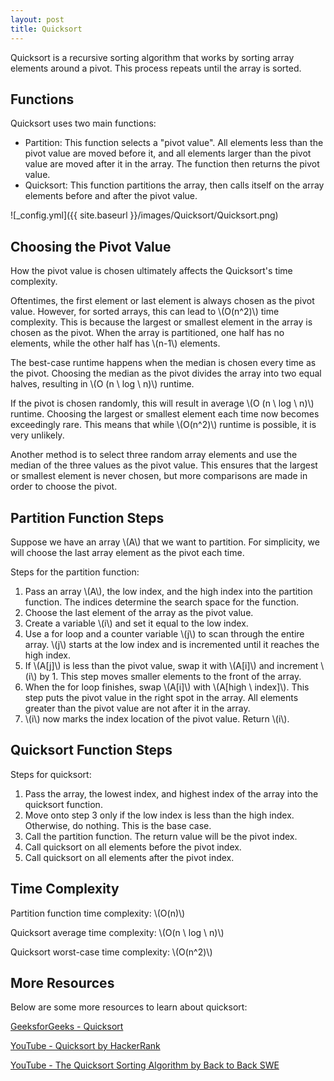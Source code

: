 ```yaml
---
layout: post
title: Quicksort
---
```


Quicksort is a recursive sorting algorithm that works by sorting array elements around a pivot. 
This process repeats until the array is sorted.

## Functions
Quicksort uses two main functions:
- Partition: This function selects a "pivot value". 
All elements less than the pivot value are moved before it, and all elements larger than the pivot value are moved after it in the array.
The function then returns the pivot value.
- Quicksort: This function partitions the array, then calls itself on the array elements before and after the pivot value.

![_config.yml]({{ site.baseurl }}/images/Quicksort/Quicksort.png)

## Choosing the Pivot Value
How the pivot value is chosen ultimately affects the Quicksort's time complexity.

Oftentimes, the first element or last element is always chosen as the pivot value. 
However, for sorted arrays, this can lead to \\(O(n^2)\\) time complexity.
This is because the largest or smallest element in the array is chosen as the pivot. 
When the array is partitioned, one half has no elements, while the other half has \\(n-1\\) elements.

The best-case runtime happens when the median is chosen every time as the pivot.
Choosing the median as the pivot divides the array into two equal halves, resulting in \\(O (n \ log \ n)\\) runtime.

If the pivot is chosen randomly, this will result in average \\(O (n \ log \ n)\\) runtime. 
Choosing the largest or smallest element each time now becomes exceedingly rare. 
This means that while \\(O(n^2)\\) runtime is possible, it is very unlikely.

Another method is to select three random array elements and use the median of the three values as the pivot value.
This ensures that the largest or smallest element is never chosen, but more comparisons are made in order to choose the pivot.

## Partition Function Steps
Suppose we have an array \\(A\\) that we want to partition.
For simplicity, we will choose the last array element as the pivot each time.

Steps for the partition function:
1. Pass an array \\(A\\), the low index, and the high index into the partition function. The indices determine the search space for the function.
2. Choose the last element of the array as the pivot value.
3. Create a variable \\(i\\) and set it equal to the low index.
4. Use a for loop and a counter variable \\(j\\) to scan through the entire array. 
\\(j\\) starts at the low index and is incremented until it reaches the high index.
5. If \\(A[j]\\) is less than the pivot value, swap it with \\(A[i]\\) and increment \\(i\\) by 1. 
This step moves smaller elements to the front of the array.
6. When the for loop finishes, swap \\(A[i]\\) with \\(A[high \ index]\\).
This step puts the pivot value in the right spot in the array. All elements greater than the pivot value are not after it in the array.
7. \\(i\\) now marks the index location of the pivot value. Return \\(i\\).

## Quicksort Function Steps
Steps for quicksort:
1. Pass the array, the lowest index, and highest index of the array into the quicksort function.
2. Move onto step 3 only if the low index is less than the high index. Otherwise, do nothing. This is the base case.
3. Call the partition function. The return value will be the pivot index.
4. Call quicksort on all elements before the pivot index.
5. Call quicksort on all elements after the pivot index.

## Time Complexity
Partition function time complexity: \\(O(n)\\)

Quicksort average time complexity: \\(O(n \ log \ n)\\)

Quicksort worst-case time complexity: \\(O(n^2)\\)

## More Resources
Below are some more resources to learn about quicksort:

[GeeksforGeeks - Quicksort](https://www.geeksforgeeks.org/quick-sort/)

[YouTube - Quicksort by HackerRank](https://www.youtube.com/watch?v=SLauY6PpjW4)

[YouTube - The Quicksort Sorting Algorithm by Back to Back SWE](https://www.youtube.com/watch?v=uXBnyYuwPe8)